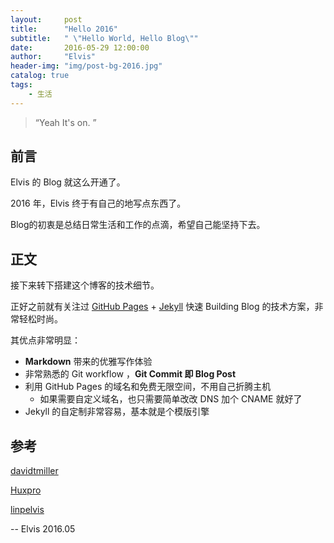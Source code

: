 ```yaml
---
layout:     post
title:      "Hello 2016"
subtitle:   " \"Hello World, Hello Blog\""
date:       2016-05-29 12:00:00
author:     "Elvis"
header-img: "img/post-bg-2016.jpg"
catalog: true
tags:
    - 生活
---
```


> “Yeah It's on. ”


## 前言

Elvis 的 Blog 就这么开通了。



2016 年，Elvis 终于有自己的地写点东西了。



Blog的初衷是总结日常生活和工作的点滴，希望自己能坚持下去。




## 正文

接下来转下搭建这个博客的技术细节。  

正好之前就有关注过 [GitHub Pages](https://pages.github.com/) + [Jekyll](http://jekyllrb.com/) 快速 Building Blog 的技术方案，非常轻松时尚。

其优点非常明显：

* **Markdown** 带来的优雅写作体验
* 非常熟悉的 Git workflow ，**Git Commit 即 Blog Post**
* 利用 GitHub Pages 的域名和免费无限空间，不用自己折腾主机
	* 如果需要自定义域名，也只需要简单改改 DNS 加个 CNAME 就好了 
* Jekyll 的自定制非常容易，基本就是个模版引擎




## 参考


[davidtmiller](https://github.com/BlackrockDigital/startbootstrap-clean-blog-jekyll)

[Huxpro](https://github.com/Huxpro/huxpro.github.io)

[linpelvis](https://github.com/linpelvis/linpelvis.github.io)


-- Elvis 2016.05


